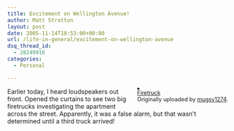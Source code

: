 ```yaml
---
title: Excitement on Wellington Avenue!
author: Matt Stratton
layout: post
date: 2005-11-14T18:53:00+00:00
url: /life-in-general/excitement-on-wellington-avenue
dsq_thread_id:
  - 28249916
categories:
  - Personal

---
```

<div style="float:right;margin-left:10px;margin-bottom:10px;">
  <a href="https://www.flickr.com/photos/mugsy/63390741/" title="photo sharing"><img src="https://static.flickr.com/30/63390741_e6346a67f7_m.jpg" alt="" style="border:solid 2px #000000;" /></a> <br /> <span style="font-size:.9em;margin-top:0;"> <a href="https://www.flickr.com/photos/mugsy/63390741/">Firetruck</a> <br /> Originally uploaded by <a href="https://www.flickr.com/people/mugsy/">mugsy1274</a>. </span>
</div>

Earlier today, I heard loudspeakers out front. Opened the curtains to see two big firetrucks investigating the apartment across the street. Apparently, it was a false alarm, but that wasn&#8217;t determined until a third truck arrived!